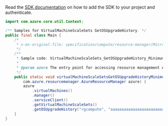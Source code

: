 Read the [SDK documentation](https://github.com/Azure/azure-sdk-for-java/blob/azure-resourcemanager_2.12.0/sdk/resourcemanager/azure-resourcemanager/README.md) on how to add the SDK to your project and authenticate.

```java
import com.azure.core.util.Context;

/** Samples for VirtualMachineScaleSets GetOSUpgradeHistory. */
public final class Main {
    /*
     * x-ms-original-file: specification/compute/resource-manager/Microsoft.Compute/stable/2021-11-01/examples/compute/VirtualMachineScaleSets_GetOSUpgradeHistory_MinimumSet_Gen.json
     */
    /**
     * Sample code: VirtualMachineScaleSets_GetOSUpgradeHistory_MinimumSet_Gen.
     *
     * @param azure The entry point for accessing resource management APIs in Azure.
     */
    public static void virtualMachineScaleSetsGetOSUpgradeHistoryMinimumSetGen(
        com.azure.resourcemanager.AzureResourceManager azure) {
        azure
            .virtualMachines()
            .manager()
            .serviceClient()
            .getVirtualMachineScaleSets()
            .getOSUpgradeHistory("rgcompute", "aaaaaaaaaaaaaaaaaaaaaaaaaa", Context.NONE);
    }
}
```
